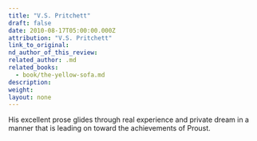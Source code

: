 ```yaml
---
title: "V.S. Pritchett"
draft: false
date: 2010-08-17T05:00:00.000Z
attribution: "V.S. Pritchett"
link_to_original:
nd_author_of_this_review:
related_author: .md
related_books:
  - book/the-yellow-sofa.md
description:
weight:
layout: none
---
```

His excellent prose glides through real experience and private dream in a manner that is leading on toward the achievements of Proust.

